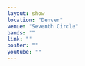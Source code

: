 ```yaml
---
layout: show
location: "Denver"
venue: "Seventh Circle"
bands: ""
link: ""
poster: ""
youtube: ""
---
```



